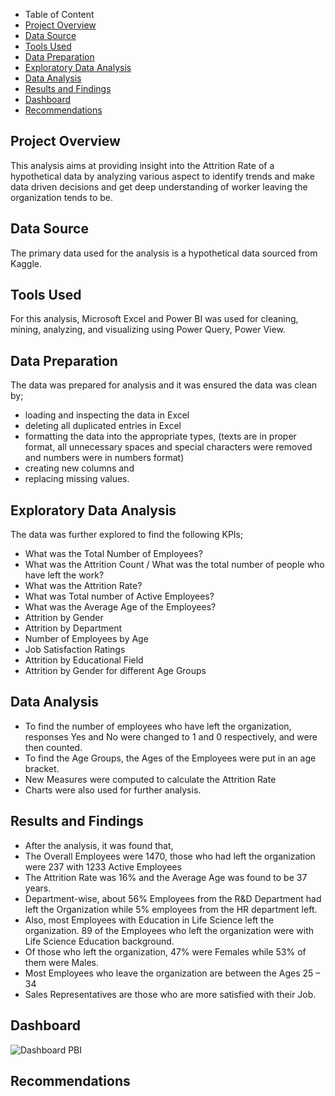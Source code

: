 - Table of Content
- [Project Overview](#project-overview)
- [Data Source](#data-source)
- [Tools Used](#tools-used)
- [Data Preparation](#data-preparation)
- [Exploratory Data Analysis](#exploratory-data-analysis)
- [Data Analysis](#data-analysis)
- [Results and Findings](results-and-findings)
- [Dashboard](#dashboard)
- [Recommendations](recommendations)

## Project Overview
This analysis aims at providing insight into the Attrition Rate of a hypothetical data by analyzing various aspect to identify trends and make data driven decisions and get deep understanding of worker leaving the organization tends to be.

## Data Source
The primary data used for the analysis is a hypothetical data sourced from Kaggle.

## Tools Used 
For this analysis, Microsoft Excel and Power BI was used for cleaning, mining, analyzing, and visualizing using Power Query, Power View.

## Data Preparation
The data was prepared for analysis and it was ensured the data was clean by;
- loading and inspecting the data in Excel
- deleting all duplicated entries in Excel
- formatting the data into the appropriate types, (texts are in proper format, all unnecessary spaces and special characters were removed  and numbers were in numbers format)
- creating new columns and 
- replacing missing values.

## Exploratory Data Analysis
The data was further explored to find the following KPIs;
- What was the Total Number of Employees?
- What was the Attrition Count / What was the total number of people who have left the work?
- What was the Attrition Rate?
- What was Total number of Active Employees?
- What was the Average Age of the Employees?
- Attrition by Gender
- Attrition by Department
- Number of Employees by Age
- Job Satisfaction Ratings
- Attrition by Educational Field 
- Attrition by Gender for different Age Groups

## Data Analysis
- To find the number of employees who have left the organization, responses Yes and No were changed to 1 and 0 respectively, and were then counted.
- To find the Age Groups, the Ages of the Employees were put in an age bracket.
- New Measures were computed to calculate the Attrition Rate
- Charts were also used for further analysis.

## Results and Findings
- After the analysis, it was found that, 
- The Overall Employees were 1470, those who had left the organization were 237 with 1233 Active Employees
- The Attrition Rate was 16% and the Average Age was found to be 37 years.
- Department-wise, about 56% Employees from the R&D Department had left the Organization while 5% employees from the HR department left.
- Also, most Employees with Education in Life Science left the organization. 89 of the Employees who left the organization were with Life Science Education background.
- Of those who left the organization, 47% were Females while 53% of them were Males.
- Most Employees who leave the organization are between the Ages 25 – 34
- Sales Representatives are those who are more satisfied with their Job.

## Dashboard
![Dashboard PBI](https://github.com/asopoku/HR-Analysis/assets/72577156/feff4a76-16ee-4542-90a2-d3645d8ea45b)

## Recommendations

